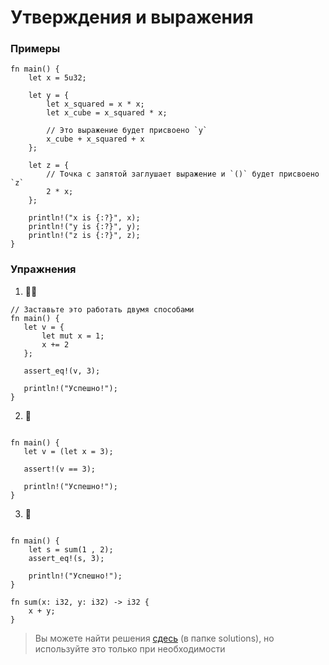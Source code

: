 # Утверждения и выражения

### Примеры
```rust,editable
fn main() {
    let x = 5u32;

    let y = {
        let x_squared = x * x;
        let x_cube = x_squared * x;

        // Это выражение будет присвоено `y`
        x_cube + x_squared + x
    };

    let z = {
        // Точка с запятой заглушает выражение и `()` будет присвоено `z`
        2 * x;
    };

    println!("x is {:?}", x);
    println!("y is {:?}", y);
    println!("z is {:?}", z);
}
```

### Упражнения
1. 🌟🌟
```rust,editable
// Заставьте это работать двумя способами
fn main() {
   let v = {
       let mut x = 1;
       x += 2
   };

   assert_eq!(v, 3);

   println!("Успешно!");
}
```

2. 🌟
```rust,editable

fn main() {
   let v = (let x = 3);

   assert!(v == 3);

   println!("Успешно!");
}
```

3. 🌟
```rust,editable

fn main() {
    let s = sum(1 , 2);
    assert_eq!(s, 3);

    println!("Успешно!");
}

fn sum(x: i32, y: i32) -> i32 {
    x + y;
}
```

> Вы можете найти решения [сдесь](https://github.com/sunface/rust-by-practice) (в папке solutions), но используйте это только при необходимости
